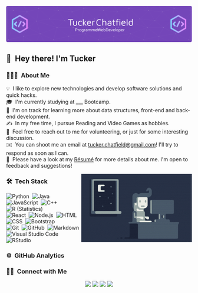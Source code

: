 ![Header](./github-header-image.png)

## 👋 &nbsp;Hey there! I'm Tucker

### 👨🏻‍💻 &nbsp;About Me

💡 &nbsp;I like to explore new technologies and develop software solutions and quick hacks.\
🎓 &nbsp;I'm currently studying at ___ Bootcamp.\
🌱 &nbsp;I'm on track for learning more about data structures, front-end and back-end development.\
✍️ &nbsp;In my free time, I pursue Reading and Video Games as hobbies.\
💬 &nbsp;Feel free to reach out to me for volunteering, or just for some interesting discussion.\
✉️ &nbsp;You can shoot me an email at tucker.chatfield@gmail.com! I'll try to respond as soon as I can.\
📄 &nbsp;Please have a look at my [Résumé]() for more details about me. I'm open to feedback and suggestions!

<img alt="Night Coding" src="https://raw.githubusercontent.com/AVS1508/AVS1508/master/assets/Night-Coding.gif" align="right"/>

### 🛠 &nbsp;Tech Stack

![Python](https://img.shields.io/badge/-Python-333333?style=flat&logo=python)&nbsp;
![Java](https://img.shields.io/badge/-Java-333333?style=flat&logo=Java&logoColor=FFA518)&nbsp;
![JavaScript](https://img.shields.io/badge/-JavaScript-333333?style=flat&logo=javascript)&nbsp;
![C++](https://img.shields.io/badge/-C++-333333?style=flat&logo=C%2B%2B&logoColor=00599C)&nbsp;
![R (Statistics)](https://img.shields.io/badge/-R-333333?style=flat&logo=R&logoColor=276DC3)\
![React](https://img.shields.io/badge/-React-333333?style=flat&logo=react)&nbsp;
![Node.js](https://img.shields.io/badge/-Node.js-333333?style=flat&logo=node.js)&nbsp;
![HTML](https://img.shields.io/badge/-HTML-333333?style=flat&logo=HTML5)&nbsp;
![CSS](https://img.shields.io/badge/-CSS-333333?style=flat&logo=CSS3&logoColor=1572B6)&nbsp;
![Bootstrap](https://img.shields.io/badge/-Bootstrap-333333?style=flat&logo=bootstrap&logoColor=563D7C)\
![Git](https://img.shields.io/badge/-Git-333333?style=flat&logo=git)&nbsp;
![GitHub](https://img.shields.io/badge/-GitHub-333333?style=flat&logo=github)&nbsp;
![Markdown](https://img.shields.io/badge/-Markdown-333333?style=flat&logo=markdown)\
![Visual Studio Code](https://img.shields.io/badge/-Visual%20Studio%20Code-333333?style=flat&logo=visual-studio-code&logoColor=007ACC)&nbsp;
![RStudio](https://img.shields.io/badge/-RStudio-333333?style=flat&logo=rstudio)&nbsp;

### ⚙️ &nbsp;GitHub Analytics



### 🤝🏻 &nbsp;Connect with Me

<p align="center">
<a href="www.linkedin.com/in/tucker-chatfield-9b6035ab"><img src="https://img.shields.io/badge/-Tucker_Chatfield-0077B5?style=flat-square&logo=Linkedin&logoColor=white"/></a>
<a href="mailto:tucker.chatfield@gmail.com"><img src="https://img.shields.io/badge/-tucker.chatfield@gmail.com-D14836?style=flat-square&logo=Gmail&logoColor=white"/></a>
<a href="https://instagram.com/tucker.chatfield"><img src="https://img.shields.io/badge/-@tucker.chatfield-E4405F?style=flat-square&logo=Instagram&logoColor=white"/></a>
<a href="https://facebook.com/tucker.chatfield"><img src="https://img.shields.io/badge/-@Tucker.Chatfield-1877F2?style=flat-square&logo=Facebook&logoColor=white"/></a>
</p>
